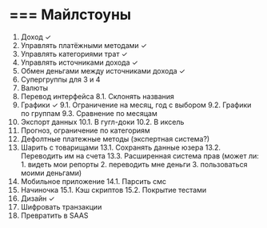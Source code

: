 ===
Майлстоуны
===

1. Доход ✓
2. Управлять платёжными методами ✓
3. Управлять категориями трат ✓
4. Управлять источниками дохода ✓
5. Обмен деньгами между источниками дохода ✓
6. Супергруппы для 3 и 4
7. Валюты
8. Перевод интерфейса
    8.1. Склонять названия
9. Графики ✓
    9.1. Ограничение на месяц, год с выбором
    9.2. Графики по группам
    9.3. Сравнение по месяцам
10. Экспорт данных
    10.1. В гугл-доки
    10.2. В иксель
11. Прогноз, ограничение по категориям
12. Дефолтные платежные методы (экспертная система?)
13. Шарить с товарищами
    13.1. Сохранять данные юзера
    13.2. Переводить им на счета
    13.3. Расширенная система прав (может ли: 1. видеть мои репорты 2. переводить мне деньги 3. пользоваться моими деньгами)
14. Мобильное приложение
    14.1. Парсить смс
15. Начиночка
    15.1. Кэш скриптов
    15.2. Покрытие тестами
16. Дизайн ✓
17. Шифровать транзакции
18. Превратить в SAAS
